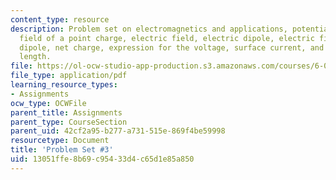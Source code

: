 ```yaml
---
content_type: resource
description: Problem set on electromagnetics and applications, potential and electric
  field of a point charge, electric field, electric dipole, electric field for the
  dipole, net charge, expression for the voltage, surface current, and force per unit
  length.
file: https://ol-ocw-studio-app-production.s3.amazonaws.com/courses/6-013-electromagnetics-and-applications-fall-2005/13051ffe8b69c95433d4c65d1e85a850_ps3.pdf
file_type: application/pdf
learning_resource_types:
- Assignments
ocw_type: OCWFile
parent_title: Assignments
parent_type: CourseSection
parent_uid: 42cf2a95-b277-a731-515e-869f4be59998
resourcetype: Document
title: 'Problem Set #3'
uid: 13051ffe-8b69-c954-33d4-c65d1e85a850
---
```

